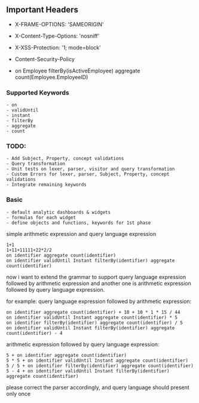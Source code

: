 ## Important Headers
- X-FRAME-OPTIONS: 'SAMEORIGIN'
- X-Content-Type-Options: 'nosniff'
- X-XSS-Protection: '1; mode=block'
- Content-Security-Policy

































- on Employee filterBy(isActiveEmployee) aggregate count(Employee.EmployeeID)

### Supported Keywords
    - on
    - validUntil
    - instant
    - filterBy
    - aggregate
    - count

### TODO:
    - Add Subject, Property, concept validations
    - Query transformation
    - Unit tests on lexer, parser, visitor and query transformation
    - Custom Errors for lexer, parser, Subject, Property, concept validations
    - Integrate remaining keywords 

### Basic
    - default analytic dashboards & widgets
    - formulas for each widget
    - define objects and functions, keywords for 1st phase


simple arithmetic expression and query language expression
```
1+1
1+11+11111+22*2/2
on identifier aggregate count(identifier)
on identifier validUntil Instant filterBy(identifier) aggregate count(identifier)
```

now i want to extend the grammar to support query language expression followed by arithmetic expression and another one is arithmetic expression followed by query language expression.

for example:
query language expression followed by arithmetic expression:
```
on identifier aggregate count(identifier) + 10 + 10 * 1 * 15 / 44
on identifier validUntil Instant aggregate count(identifier) * 5
on identifier filterBy(identifier) aggregate count(identifier) / 5
on identifier validUntil Instant filterBy(identifier) aggregate count(identifier) - 4
```


arithmetic expression followed by query language expression:
```
5 + on identifier aggregate count(identifier)
5 * 5 + on identifier validUntil Instant aggregate count(identifier)
5 / 5 + on identifier filterBy(identifier) aggregate count(identifier)
5 - 4 + on identifier validUntil Instant filterBy(identifier) aggregate count(identifier)
``` 

please correct the parser accordingly, and query language should present only once
